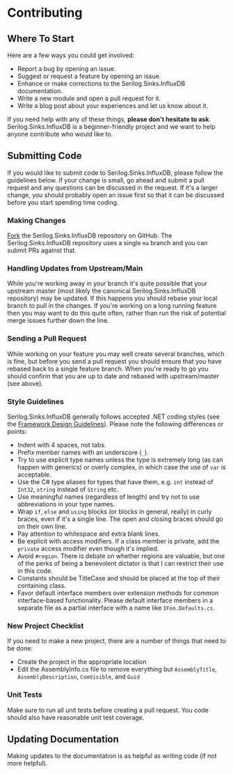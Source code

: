 # Contributing

## Where To Start

Here are a few ways you could get involved:

- Report a bug by opening an issue.
- Suggest or request a feature by opening an issue.
- Enhance or make corrections to the Serilog.Sinks.InfluxDB documentation.
- Write a new module and open a pull request for it.
- Write a blog post about your experiences and let us know about it.

If you need help with any of these things, **please don't hesitate to ask**. Serilog.Sinks.InfluxDB is a beginner-friendly project and we want to help anyone contribute who would like to.

## Submitting Code

If you would like to submit code to Serilog.Sinks.InfluxDB, please follow the guidelines below. If your change is small, go ahead and submit a pull request and any questions can be discussed in the request. If it's a larger change, you should probably open an issue first so that it can be discussed before you start spending time coding.

### Making Changes

[Fork](http://help.github.com/forking/) the Serilog.Sinks.InfluxDB repository on GitHub. The Serilog.Sinks.InfluxDB repository uses a single `ma` branch and you can submit PRs against that.

### Handling Updates from Upstream/Main

While you're working away in your branch it's quite possible that your upstream master (most likely the canonical Serilog.Sinks.InfluxDB repository) may be updated. If this happens you should rebase your local branch to pull in the changes. If you're working on a long running feature then you may want to do this quite often, rather than run the risk of potential merge issues further down the line.

### Sending a Pull Request

While working on your feature you may well create several branches, which is fine, but before you send a pull request you should ensure that you have rebased back to a single feature branch. When you're ready to go you should confirm that you are up to date and rebased with upstream/master (see above).

### Style Guidelines

Serilog.Sinks.InfluxDB generally follows accepted .NET coding styles (see the [Framework Design Guidelines](https://msdn.microsoft.com/en-us/library/ms229042%28v=vs.110%29.aspx)). Please note the following differences or points:

- Indent with 4 spaces, not tabs.
- Prefix member names with an underscore (`_`).
- Try to use explicit type names unless the type is extremely long (as can happen with generics) or overly complex, in which case the use of `var` is acceptable.
- Use the C# type aliases for types that have them, e.g. `int` instead of `Int32`, `string` instead of `String` etc.
- Use meaningful names (regardless of length) and try not to use abbreviations in your type names.
- Wrap `if`, `else` and `using` blocks (or blocks in general, really) in curly braces, even if it's a single line. The open and closing braces should go on their own line.
- Pay attention to whitespace and extra blank lines.
- Be explicit with access modifiers. If a class member is private, add the `private` access modifier even though it's implied.
- Avoid `#region`. There is debate on whether regions are valuable, but one of the perks of being a benevolent dictator is that I can restrict their use in this code.
- Constants should be TitleCase and should be placed at the top of their containing class.
- Favor default interface members over extension methods for common interface-based functionality. Please default interface members in a separate file as a partial interface with a name like `IFoo.Defaults.cs`.

### New Project Checklist

If you need to make a new project, there are a number of things that need to be done:

- Create the project in the appropriate location
- Edit the AssemblyInfo.cs file to remove everything but `AssemblyTitle`, `AssemblyDescription`, `ComVisible`, and `Guid`

### Unit Tests

Make sure to run all unit tests before creating a pull request. You code should also have reasonable unit test coverage.


## Updating Documentation

Making updates to the documentation is as helpful as writing code (if not more helpful).